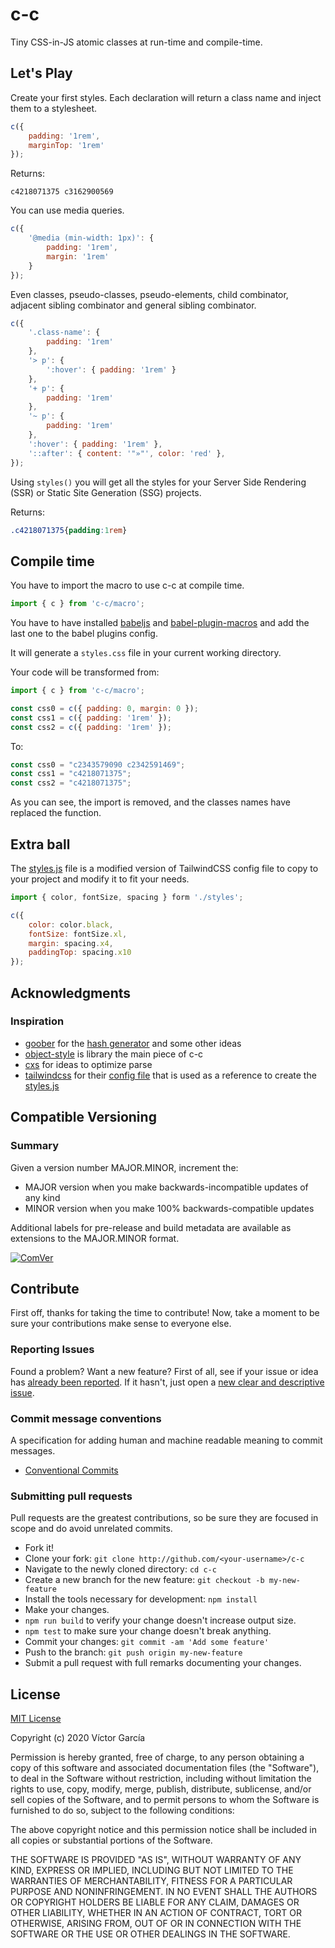# c-c

Tiny CSS-in-JS atomic classes at run-time and compile-time.

## Let's Play

Create your first styles. Each declaration will return a class name and inject them to a stylesheet.

```javascript
c({
    padding: '1rem', 
    marginTop: '1rem'
});
```

Returns:
```
c4218071375 c3162900569
```

You can use media queries.

```javascript
c({
    '@media (min-width: 1px)': {
        padding: '1rem',
        margin: '1rem'
    }
});
```

Even classes, pseudo-classes, pseudo-elements, child combinator, adjacent sibling combinator and general sibling combinator.

```javascript
c({
    '.class-name': {
        padding: '1rem'
    },
    '> p': {
        ':hover': { padding: '1rem' }
    },
    '+ p': {
        padding: '1rem'
    },
    '~ p': {
        padding: '1rem'
    },
    ':hover': { padding: '1rem' },
    '::after': { content: '"»"', color: 'red' },
});
```

Using `styles()` you will get all the styles for your Server Side Rendering (SSR) or Static Site Generation (SSG) projects.

Returns:
```css
.c4218071375{padding:1rem}
```

## Compile time

You have to import the macro to use c-c at compile time.
```javascript
import { c } from 'c-c/macro';
```

You have to have installed [babeljs](https://babeljs.io/) and [babel-plugin-macros](https://github.com/kentcdodds/babel-plugin-macros) and add the last one
to the babel plugins config.

It will generate a `styles.css` file in your current working directory.

Your code will be transformed from:

```javascript
import { c } from 'c-c/macro';

const css0 = c({ padding: 0, margin: 0 });
const css1 = c({ padding: '1rem' });
const css2 = c({ padding: '1rem' });
```

To:

```javascript
const css0 = "c2343579090 c2342591469";
const css1 = "c4218071375";
const css2 = "c4218071375";
```

As you can see, the import is removed, and the classes names have replaced the function.

## Extra ball

The [styles.js](https://github.com/gc-victor/c-c/blob/master/styles.js) file is a modified version of TailwindCSS config file to copy to your project and modify it to fit your needs.

````javascript
import { color, fontSize, spacing } form './styles';

c({
    color: color.black,
    fontSize: fontSize.xl,
    margin: spacing.x4,
    paddingTop: spacing.x10
});
````

## Acknowledgments

### Inspiration

- [goober](https://github.com/cristianbote/goober) for the [hash generator](https://github.com/cristianbote/goober/blob/v1/src/core/to-hash.js#L10) and some other ideas
- [object-style](https://github.com/jxnblk/object-style/) is library the main piece of c-c
- [cxs](https://github.com/cxs-css/cxs) for ideas to optimize parse
- [tailwindcss](https://github.com/tailwindcss/tailwindcss) for their [config file](https://github.com/tailwindcss/tailwindcss/blob/v1.4.6/stubs/defaultConfig.stub.js) that is used as a reference to create the [styles.js](https://github.com/gc-victor/c-c/blob/master/styles.js)

## Compatible Versioning

### Summary

Given a version number MAJOR.MINOR, increment the:

- MAJOR version when you make backwards-incompatible updates of any kind
- MINOR version when you make 100% backwards-compatible updates

Additional labels for pre-release and build metadata are available as extensions to the MAJOR.MINOR format.

[![ComVer](https://img.shields.io/badge/ComVer-compliant-brightgreen.svg)](https://github.com/staltz/comver)

## Contribute

First off, thanks for taking the time to contribute!
Now, take a moment to be sure your contributions make sense to everyone else.

### Reporting Issues

Found a problem? Want a new feature? First of all, see if your issue or idea has [already been reported](../../issues).
If it hasn't, just open a [new clear and descriptive issue](../../issues/new).

### Commit message conventions

A specification for adding human and machine readable meaning to commit messages.

- [Conventional Commits](https://www.conventionalcommits.org/en/v1.0.0/)

### Submitting pull requests

Pull requests are the greatest contributions, so be sure they are focused in scope and do avoid unrelated commits.

-   Fork it!
-   Clone your fork: `git clone http://github.com/<your-username>/c-c`
-   Navigate to the newly cloned directory: `cd c-c`
-   Create a new branch for the new feature: `git checkout -b my-new-feature`
-   Install the tools necessary for development: `npm install`
-   Make your changes.
-   `npm run build` to verify your change doesn't increase output size.
-   `npm test` to make sure your change doesn't break anything.
-   Commit your changes: `git commit -am 'Add some feature'`
-   Push to the branch: `git push origin my-new-feature`
-   Submit a pull request with full remarks documenting your changes.

## License

[MIT License](https://github.com/gc-victor/c-c/blob/master/LICENSE)

Copyright (c) 2020 Víctor García

Permission is hereby granted, free of charge, to any person obtaining a copy
of this software and associated documentation files (the "Software"), to deal
in the Software without restriction, including without limitation the rights
to use, copy, modify, merge, publish, distribute, sublicense, and/or sell
copies of the Software, and to permit persons to whom the Software is
furnished to do so, subject to the following conditions:

The above copyright notice and this permission notice shall be included in all
copies or substantial portions of the Software.

THE SOFTWARE IS PROVIDED "AS IS", WITHOUT WARRANTY OF ANY KIND, EXPRESS OR
IMPLIED, INCLUDING BUT NOT LIMITED TO THE WARRANTIES OF MERCHANTABILITY,
FITNESS FOR A PARTICULAR PURPOSE AND NONINFRINGEMENT. IN NO EVENT SHALL THE
AUTHORS OR COPYRIGHT HOLDERS BE LIABLE FOR ANY CLAIM, DAMAGES OR OTHER
LIABILITY, WHETHER IN AN ACTION OF CONTRACT, TORT OR OTHERWISE, ARISING FROM,
OUT OF OR IN CONNECTION WITH THE SOFTWARE OR THE USE OR OTHER DEALINGS IN THE
SOFTWARE.
